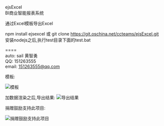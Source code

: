 ejsExcel  
BI商业智能报表系统

通过Excel模板导出Excel
   
npm install ejsexcel 
或 
git clone https://git.oschina.net/ccteams/ejsExcel.git 
安装nodejs之后,执行test目录下面的test.bat
  
====  
auto: sail 黄智勇  
QQ: 151263555  
email: 151263555@qq.com  
  
模板:

![模板](https://dn-cnode.qbox.me/FnT47R5CWjvFBFjJ5rYITQMzWeFA)

加数据渲染之后,导出结果:
![导出结果](https://dn-cnode.qbox.me/FhJRyWR5KJJ8epvBYZDmjbdrl4jl)

捐赠鼓励支持此项目:

![捐赠鼓励支持此项目](http://a2.qpic.cn/psb?/730a4bd2-76fb-497d-ae09-25f9b8e0ed42/B7.ST*EXAdd7J9RiXwK42TY4oQ0PidoxIvJOGciAuq0!/b/dAcAAAAAAAAA&bo=AAEAAQAAAAADByI!&rf=viewer_4)